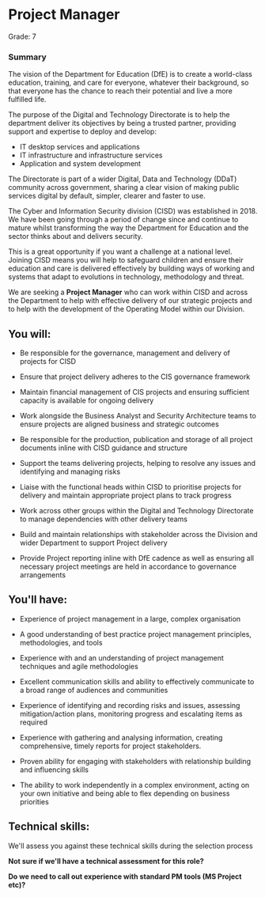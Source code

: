 # Project Manager
Grade: 7

### Summary
The vision of the Department for Education (DfE) is to create a world-class education, training, and care for everyone, whatever their background, so that everyone has the chance to reach their potential and live a more fulfilled life.

The purpose of the Digital and Technology Directorate is to help the department deliver its objectives by being a trusted partner, providing support and expertise to deploy and develop:

* IT desktop services and applications
* IT infrastructure and infrastructure services
* Application and system development

The Directorate is part of a wider Digital, Data and Technology (DDaT) community across government, sharing a clear vision of making public services digital by default, simpler, clearer and faster to use.

The Cyber and Information Security division (CISD) was established in 2018. We have been going through a period of change since and continue to mature whilst transforming the way the Department for Education and the sector thinks about and delivers security.

This is a great opportunity if you want a challenge at a national level. Joining CISD means you will help to safeguard children and ensure their education and care is delivered effectively by building ways of working and systems that adapt to evolutions in technology, methodology and threat.

We are seeking a **Project Manager** who can work within CISD and across the Department to help with effective delivery of our strategic projects and to help with the development of the Operating Model within our Division.


## You will:

* Be responsible for the governance, management and delivery of  projects for CISD

* Ensure that project delivery adheres to the CIS governance framework

* Maintain financial management of CIS projects and ensuring sufficient capacity is available for ongoing delivery

* Work alongside the Business Analyst and Security Architecture teams to ensure projects are aligned business and strategic outcomes

* Be responsible for the production, publication and storage of all project documents inline with CISD guidance and structure 

* Support the teams delivering projects, helping to resolve any issues and identifying and managing risks

* Liaise with the functional heads within CISD to prioritise projects for delivery and maintain appropriate project plans to track progress

* Work across other groups within the Digital and Technology Directorate to manage dependencies with other delivery teams

* Build and maintain relationships with stakeholder across the Division and wider Department to support Project delivery

* Provide Project reporting inline with DfE cadence as well as ensuring all necessary project meetings are held in accordance to governance arrangements

## You'll have:

* Experience of project management in a large, complex organisation

* A good understanding of best practice project management principles, methodologies, and tools

* Experience with and an understanding of project management techniques and agile methodologies

* Excellent communication skills and ability to effectively communicate to a broad range of audiences and communities

* Experience of identifying and recording risks and issues, assessing mitigation/action plans, monitoring progress and escalating items as required

* Experience with gathering and analysing information, creating comprehensive, timely reports for project stakeholders.

* Proven ability for engaging with stakeholders with relationship building and influencing skills

* The ability to work independently in a complex environment, acting on your own initiative and being able to flex depending on business priorities

## Technical skills:

We'll assess you against these technical skills during the selection process

**Not sure if we'll have a technical assessment for this role?**

**Do we need to call out experience with standard PM tools (MS Project etc)?**

